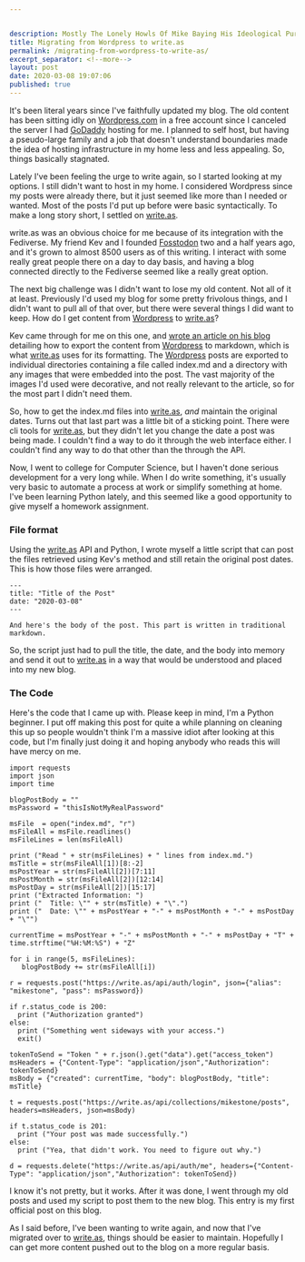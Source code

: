 ```yaml
---


description: Mostly The Lonely Howls Of Mike Baying His Ideological Purity At The Moon
title: Migrating from Wordpress to write.as
permalink: /migrating-from-wordpress-to-write-as/
excerpt_separator: <!--more-->
layout: post
date: 2020-03-08 19:07:06
published: true
---
```


It's been literal years since I've faithfully updated my blog. The old content has been sitting idly on [Wordpress.com](https://wordpress.com) in a free account since I canceled the server I had [GoDaddy](https://www.godaddy.com) hosting for me. I planned to self host, but having a pseudo-large family and a job that doesn't understand boundaries made the idea of hosting infrastructure in my home less and less appealing. So, things basically stagnated. 

Lately I've been feeling the urge to write again, so I started looking at my options. I still didn't want to host in my home. I considered Wordpress since my posts were already there, but it just seemed like more than I needed or wanted. Most of the posts I'd put up before were basic syntactically. To make a long story short, I settled on [write.as](https://write.as).

<!--more-->

write.as was an obvious choice for me because of its integration with the Fediverse. My friend Kev and I founded [Fosstodon](https://fosstodon.org) two and a half years ago, and it's grown to almost 8500 users as of this writing. I interact with some really great people there on a day to day basis, and having a blog connected directly to the Fediverse seemed like a really great option. 

The next big challenge was I didn't want to lose my old content. Not all of it at least. Previously I'd used my blog for some pretty frivolous things, and I didn't want to pull all of that over, but there were several things I did want to keep. How do I get content from [Wordpress](https://wordpress.com) to [write.as](htts://write.as)?

Kev came through for me on this one, and [wrote an article on his blog](https://kevq.uk/how-to-convert-wordpress-to-markdown/) detailing how to export the content from [Wordpress](https://wordpress.com) to markdown, which is what [write.as](https://write.as) uses for its formatting. The [Wordpress](https://wordpress.com) posts are exported to individual directories containing a file called index.md and a directory with any images that were embedded into the post. The vast majority of the images I'd used were decorative, and not really relevant to the article, so for the most part I didn't need them.

So, how to get the index.md files into [write.as](https://write.as), _and_ maintain the original dates. Turns out that last part was a little bit of a sticking point. There were cli tools for [write.as](https://write.as), but they didn't let you change the date a post was being made. I couldn't find a way to do it through the web interface either. I couldn't find any way to do that other than the through the API.

Now, I went to college for Computer Science, but I haven't done serious development for a very long while. When I do write something, it's usually very basic to automate a process at work or simplify something at home. I've been learning Python lately, and this seemed like a good opportunity to give myself a homework assignment.

### File format

Using the [write.as](https://write.as) API and Python, I wrote myself a little script that can post the files retrieved using Kev's method and still retain the original post dates. This is how those files were arranged.

```
---
title: "Title of the Post"
date: "2020-03-08"
---

And here's the body of the post. This part is written in traditional markdown.
```

So, the script just had to pull the title, the date, and the body into memory and send it out to [write.as](https://write.as) in a way that would be understood and placed into my new blog.

### The Code

Here's the code that I came up with. Please keep in mind, I'm a Python beginner. I put off making this post for quite a while planning on cleaning this up so people wouldn't think I'm a massive idiot after looking at this code, but I'm finally just doing it and hoping anybody who reads this will have mercy on me.

```
import requests
import json
import time

blogPostBody = ""
msPassword = "thisIsNotMyRealPassword"

msFile  = open("index.md", "r")
msFileAll = msFile.readlines()
msFileLines = len(msFileAll)

print ("Read " + str(msFileLines) + " lines from index.md.")
msTitle = str(msFileAll[1])[8:-2]
msPostYear = str(msFileAll[2])[7:11]
msPostMonth = str(msFileAll[2])[12:14]
msPostDay = str(msFileAll[2])[15:17]
print ("Extracted Information: ")
print ("  Title: \"" + str(msTitle) + "\".")
print ("  Date: \"" + msPostYear + "-" + msPostMonth + "-" + msPostDay + "\"")

currentTime = msPostYear + "-" + msPostMonth + "-" + msPostDay + "T" + time.strftime("%H:%M:%S") + "Z"

for i in range(5, msFileLines):
   blogPostBody += str(msFileAll[i])

r = requests.post("https://write.as/api/auth/login", json={"alias": "mikestone", "pass": msPassword})

if r.status_code is 200:
  print ("Authorization granted")
else:
  print ("Something went sideways with your access.")
  exit()

tokenToSend = "Token " + r.json().get("data").get("access_token")
msHeaders = {"Content-Type": "application/json","Authorization": tokenToSend}
msBody = {"created": currentTime, "body": blogPostBody, "title": msTitle}

t = requests.post("https://write.as/api/collections/mikestone/posts", headers=msHeaders, json=msBody)

if t.status_code is 201:
  print ("Your post was made successfully.")
else:
  print ("Yea, that didn't work. You need to figure out why.")

d = requests.delete("https://write.as/api/auth/me", headers={"Content-Type": "application/json","Authorization": tokenToSend})

```

I know it's not pretty, but it works. After it was done, I went through my old posts and used my script to post them to the new blog. This entry is my first official post on this blog.

As I said before, I've been wanting to write again, and now that I've migrated over to [write.as](https://write.as), things should be easier to maintain. Hopefully I can get more content pushed out to the blog on a more regular basis.